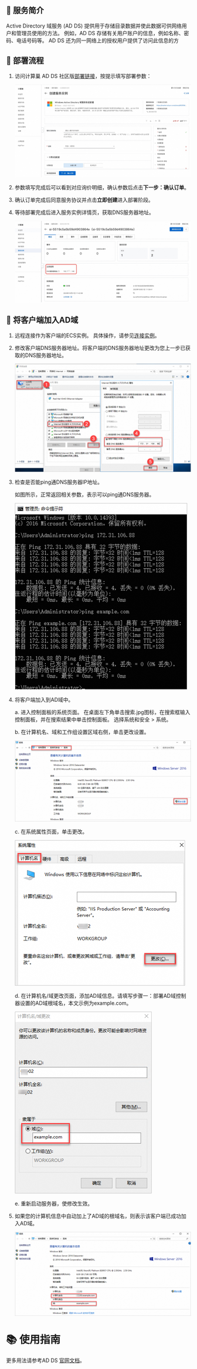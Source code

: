 ## 🌟 服务简介

Active Directory 域服务 (AD DS) 提供用于存储目录数据并使此数据可供网络用户和管理员使用的方法。 例如，AD DS 存储有关用户账户的信息，例如名称、密码、电话号码等。 AD DS 还为同一网络上的授权用户提供了访问此信息的方

## 🚀 部署流程

1. 访问计算巢 AD DS 社区版[部署链接](https://computenest.console.aliyun.com/service/instance/create/cn-hangzhou?type=user&ServiceId=service-1e33cc6c839842ccb5d8)，按提示填写部署参数：

   ![image.png](1.jpg)
2. 参数填写完成后可以看到对应询价明细，确认参数后点击**下一步：确认订单**。
3. 确认订单完成后同意服务协议并点击**立即创建**进入部署阶段。
4. 等待部署完成后进入服务实例详情页，获取DNS服务器地址。

   ![image.png](2.jpg)

## 🔨 将客户端加入AD域

1. 远程连接作为客户端的ECS实例。 具体操作，请参见[连接实例](https://help.aliyun.com/zh/ecs/user-guide/connect-to-instance?spm=a2c4g.11186623.0.0.57357146IMK01t)。
2. 修改客户端DNS服务器地址。将客户端的DNS服务器地址更改为您上一步已获取的DNS服务器地址。

   ![image.png](img.png)
3. 检查是否能ping通DNS服务器IP地址。

   如图所示，正常返回相关参数，表示可以ping通DNS服务器。

   ![image.png](3.png)
4. 将客户端加入到AD域中。

   a. 进入控制面板的系统页面。 在桌面左下角单击搜索.jpg图标，在搜索框输入控制面板，并在搜索结果中单击控制面板。 选择系统和安全 > 系统。

   b. 在计算机名、域和工作组设置区域右侧，单击更改设置。

   ![image.png](4.png)

   c. 在系统属性页面，单击更改。

   ![image.png](5.png)

   d. 在计算机名/域更改页面，添加AD域信息。请填写步骤一：部署AD域控制器设置的AD域根域名，本文示例为example.com。

   ![image.png](6.png)

   e. 重新启动服务器，使修改生效。
5. 如果您的计算机信息中自动加上了AD域的根域名，则表示该客户端已成功加入AD域。

   ![image.png](7.png)

# 📚 使用指南

更多用法请参考AD DS [官网文档](https://learn.microsoft.com/zh-cn/windows-server/identity/ad-ds/get-started/virtual-dc/active-directory-domain-services-overview)。
